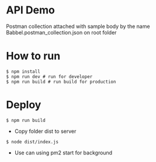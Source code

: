 # API Demo

Postman collection attached with sample body by the name Babbel.postman_collection.json on root folder

# How to run

```
$ npm install
$ npm run dev # run for developer
$ npm run build # run build for production
```

# Deploy

```
$ npm run build
```

- Copy folder dist to server

```
$ node dist/index.js
```

- Use can using pm2 start for background
